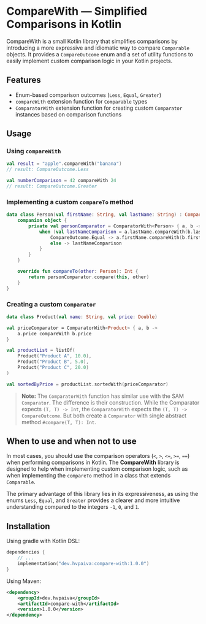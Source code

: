 # CompareWith — Simplified Comparisons in Kotlin

CompareWith is a small Kotlin library that simplifies comparisons by introducing a more 
expressive and idiomatic way to compare `Comparable` objects. It provides a `CompareOutcome` 
enum and a set of utility functions to easily implement custom comparison logic in your 
Kotlin projects.

## Features

- Enum-based comparison outcomes (`Less`, `Equal`, `Greater`)
- `compareWith` extension function for `Comparable` types
- `ComparatorWith` extension function for creating custom `Comparator` instances based on comparison functions

## Usage

### Using `compareWith`
```kotlin
val result = "apple".compareWith("banana") 
// result: CompareOutcome.Less

val numberComparison = 42 compareWith 24 
// result: CompareOutcome.Greater
```

### Implementing a custom `compareTo` method
```kotlin
data class Person(val firstName: String, val lastName: String) : Comparable<Person> {
    companion object {
        private val personComparator = ComparatorWith<Person> { a, b ->
            when (val lastNameComparison = a.lastName.compareWith(b.lastName)) {
                CompareOutcome.Equal -> a.firstName.compareWith(b.firstName)
                else -> lastNameComparison
            }
        }
    }

    override fun compareTo(other: Person): Int {
        return personComparator.compare(this, other)
    }
}

```

### Creating a custom `Comparator`
```kotlin
data class Product(val name: String, val price: Double)

val priceComparator = ComparatorWith<Product> { a, b ->
    a.price compareWith b.price
}

val productList = listOf(
    Product("Product A", 10.0),
    Product("Product B", 5.0),
    Product("Product C", 20.0)
)

val sortedByPrice = productList.sortedWith(priceComparator)
```

> **Note:** The `ComparatorWith` function has similar use with the SAM `Comparator`. The difference is
> their construction. While the Comparator expects `(T, T) -> Int`, the `ComparatorWith` expects
> the `(T, T) -> CompareOutcome`. But both create a `Comparator` with single abstract method `#compare(T, T): Int`.


## When to use and when not to use

In most cases, you should use the comparison operators (`<`, `>`, `<=`, `>=`, `==`) when performing 
comparisons in Kotlin. The **CompareWith** library is designed to help when implementing custom 
comparison logic, such as when implementing the `compareTo` method in a class that extends 
`Comparable`.

The primary advantage of this library lies in its expressiveness, as using the enums `Less`, 
`Equal`, and `Greater` provides a clearer and more intuitive understanding compared to the 
integers `-1`, `0`, and `1`.

## Installation

Using gradle with Kotlin DSL:
```kotlin
dependencies {
    // ...
    implementation("dev.hvpaiva:compare-with:1.0.0")
}
```

Using Maven:
```xml
<dependency>
    <groupId>dev.hvpaiva</groupId>
    <artifactId>compare-with</artifactId>
    <version>1.0.0</version>
</dependency>
```